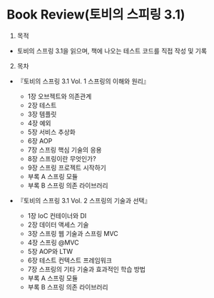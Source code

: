 # Book Review(토비의 스피링 3.1)

1. 목적
  - 토비의 스프링 3.1을 읽으며, 책에 나오는 테스트 코드를 직접 작성 및 기록

2. 목차
- 『토비의 스프링 3.1 Vol. 1 스프링의 이해와 원리』

  - 1장 오브젝트와 의존관계
  - 2장 테스트
  - 3장 템플릿
  - 4장 예외
  - 5장 서비스 추상화
  - 6장 AOP
  - 7장 스프링 핵심 기술의 응용
  - 8장 스프링이란 무엇인가?
  - 9장 스프링 프로젝트 시작하기
  - 부록 A 스프링 모듈
  - 부록 B 스프링 의존 라이브러리
  
- 『토비의 스프링 3.1 Vol. 2 스프링의 기술과 선택』
  
  - 1장 IoC 컨테이너와 DI
  - 2장 데이터 액세스 기술
  - 3장 스프링 웹 기술과 스프링 MVC
  - 4장 스프링 @MVC
  - 5장 AOP와 LTW
  - 6장 테스트 컨텍스트 프레임워크
  - 7장 스프링의 기타 기술과 효과적인 학습 방법
  - 부록 A 스프링 모듈
  - 부록 B 스프링 의존 라이브러리
